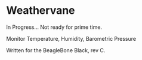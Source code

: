 # Weathervane
In Progress... Not ready for prime time.

Monitor Temperature, Humidity, Barometric Pressure

Written for the BeagleBone Black, rev C.
